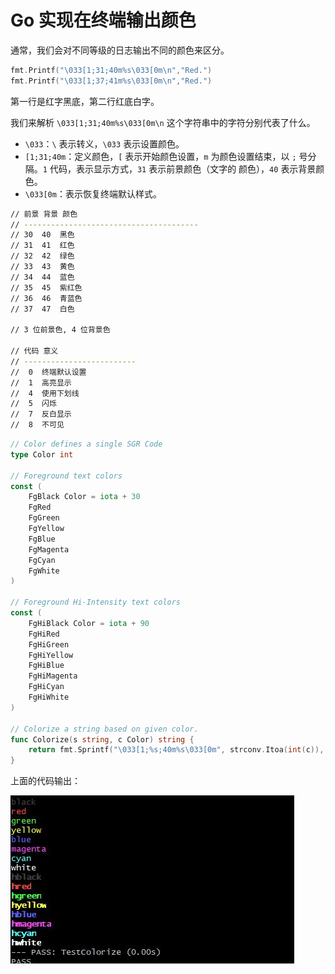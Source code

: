 # Go 实现在终端输出颜色


通常，我们会对不同等级的日志输出不同的颜色来区分。

```go
fmt.Printf("\033[1;31;40m%s\033[0m\n","Red.")
fmt.Printf("\033[1;37;41m%s\033[0m\n","Red.")
```

第一行是红字黑底，第二行红底白字。

我们来解析 `\033[1;31;40m%s\033[0m\n` 这个字符串中的字符分别代表了什么。

- `\033`：`\` 表示转义，`\033` 表示设置颜色。
- `[1;31;40m`：定义颜色，`[` 表示开始颜色设置，`m` 为颜色设置结束，以 `;` 号分隔。`1` 代码，表示显示方式，`31` 表示前景颜色（文字的
颜色），`40` 表示背景颜色。
- `\033[0m`：表示恢复终端默认样式。

```sh
// 前景 背景 颜色
// ---------------------------------------
// 30  40  黑色
// 31  41  红色
// 32  42  绿色
// 33  43  黄色
// 34  44  蓝色
// 35  45  紫红色
// 36  46  青蓝色
// 37  47  白色

// 3 位前景色, 4 位背景色

// 代码 意义
// -------------------------
//  0  终端默认设置
//  1  高亮显示
//  4  使用下划线
//  5  闪烁
//  7  反白显示
//  8  不可见
```

```go
// Color defines a single SGR Code
type Color int

// Foreground text colors
const (
    FgBlack Color = iota + 30
    FgRed
    FgGreen
    FgYellow
    FgBlue
    FgMagenta
    FgCyan
    FgWhite
)

// Foreground Hi-Intensity text colors
const (
    FgHiBlack Color = iota + 90
    FgHiRed
    FgHiGreen
    FgHiYellow
    FgHiBlue
    FgHiMagenta
    FgHiCyan
    FgHiWhite
)

// Colorize a string based on given color.
func Colorize(s string, c Color) string {
    return fmt.Sprintf("\033[1;%s;40m%s\033[0m", strconv.Itoa(int(c)), s)
}
```

上面的代码输出：

![colorize](/images/go-colorize/colorize.jpg)

